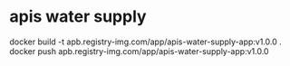 # apis water supply
docker build -t apb.registry-img.com/app/apis-water-supply-app:v1.0.0 .
docker push apb.registry-img.com/app/apis-water-supply-app:v1.0.0
